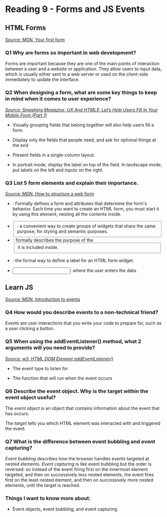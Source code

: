 # Reading 9 - Forms and JS Events

## HTML Forms

[Source: MDN, Your first form](https://developer.mozilla.org/en-US/docs/Learn/Forms/Your_first_form)

### Q1 Why are forms so important in web development?

Forms are important because they are one of the main points of interaction between a user and a website or application. They allow users to input data, which is usually either sent to a web server or used on the client-side immediately to update the interface.

### Q2 When designing a form, what are some key things to keep in mind when it comes to user experience?

*[Source: Smashing Magazine, UX And HTML5: Let’s Help Users Fill In Your Mobile Form (Part 1)](https://www.smashingmagazine.com/2018/08/ux-html5-mobile-form-part-1/)*

- Visually grouping fields that belong together will also help users fill a form.

- Display only the fields that people need, and ask for optional things at the end

- Present fields in a single-column layout.

- In portrait mode, display the label on top of the field. In landscape mode, put labels on the left and inputs on the right.

### Q3 List 5 form elements and explain their importance.

[Source: MDN, How to structure a web form](https://developer.mozilla.org/en-US/docs/Learn/Forms/How_to_structure_a_web_form)

* <form>: Formally defines a form and attributes that determine the form's behavior. Each time you want to create an HTML form, you must start it by using this element, nesting all the contents inside. 

* <fieldset>: a convenient way to create groups of widgets that share the same purpose, for styling and semantic purposes.

* <legend>: formally describes the purpose of the <fieldset> it is included inside.

* <label>: the formal way to define a label for an HTML form widget.
 
* <input>: where the user enters the data.

## Learn JS

[Source: MDN, Introduction to events](https://developer.mozilla.org/en-US/docs/Learn/JavaScript/Building_blocks/Events)

### Q4 How would you describe events to a non-technical friend?

Events are user interactions that you write your code to prepare for, such as a user clicking a button.

### Q5 When using the addEventListener() method, what 2 arguments will you need to provide?

*[Source: w3, HTML DOM Element addEventListener()](https://www.w3schools.com/jsref/met_element_addeventlistener.asp)*

+ The event type to listen for

+ The function that will run when the event occurs

### Q6 Describe the event object. Why is the target within the event object useful?

The *event object* is an object that contains information about the event that has occurs.

The *target* tells you which HTML element was interacted with and triggered the event.

### Q7 What is the difference between event bubbling and event capturing?

*Event bubbling* describes how the browser handles events targeted at nested elements. *Event capturing* is like event bubbling but the order is reversed: so instead of the event firing first on the innermost element targeted, and then on successively less nested elements, the event fires first on the least nested element, and then on successively more nested elements, until the target is reached.

### Things I want to know more about:

- Event objects, event bubbling, and event capturing 